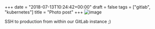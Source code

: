 +++
date = "2018-07-13T10:24:42+00:00"
draft = false
tags = ["gitlab", "kubernetes"]
title = "Photo post"
+++
![image](/img/2018-07-13-photo-post/11a8352fbacbac8c6077386aad72f628862f0e9184be9b662bb5bfa9405b217a.png)

SSH to production from within our GitLab instance ;)

